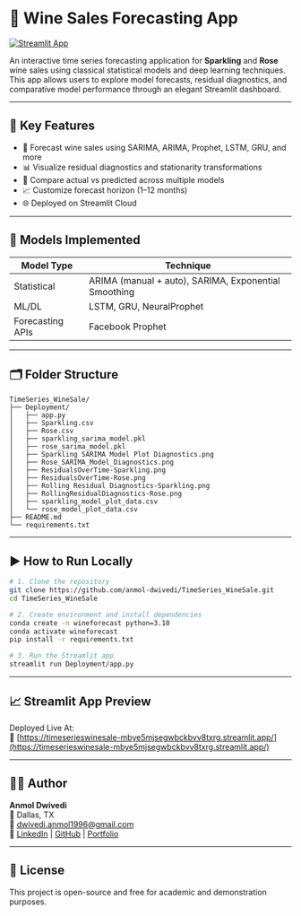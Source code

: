 # 🍷 Wine Sales Forecasting App

[![Streamlit App](https://img.shields.io/badge/Live%20App-Click%20Here-success?logo=streamlit)](https://timeserieswinesale-mbye5mjsegwbckbvv8txrg.streamlit.app/)

An interactive time series forecasting application for **Sparkling** and **Rose** wine sales using classical statistical models and deep learning techniques. This app allows users to explore model forecasts, residual diagnostics, and comparative model performance through an elegant Streamlit dashboard.

---

## 🚀 Key Features

- 🔮 Forecast wine sales using SARIMA, ARIMA, Prophet, LSTM, GRU, and more
- 📊 Visualize residual diagnostics and stationarity transformations
- 🔄 Compare actual vs predicted across multiple models
- 📈 Customize forecast horizon (1–12 months)
- 🌐 Deployed on Streamlit Cloud

---

## 🧠 Models Implemented

| Model Type       | Technique |
|------------------|-----------|
| Statistical      | ARIMA (manual + auto), SARIMA, Exponential Smoothing |
| ML/DL            | LSTM, GRU, NeuralProphet |
| Forecasting APIs | Facebook Prophet |

---

## 🗂️ Folder Structure

```
TimeSeries_WineSale/
├── Deployment/
│   ├── app.py
│   ├── Sparkling.csv
│   ├── Rose.csv
│   ├── sparkling_sarima_model.pkl
│   ├── rose_sarima_model.pkl
│   ├── Sparkling SARIMA Model Plot Diagnostics.png
│   ├── Rose_SARIMA_Model_Diagnostics.png
│   ├── ResidualsOverTime-Sparkling.png
│   ├── ResidualsOverTime-Rose.png
│   ├── Rolling Residual Diagnostics-Sparkling.png
│   ├── RollingResidualDiagnostics-Rose.png
│   ├── sparkling_model_plot_data.csv
│   └── rose_model_plot_data.csv
├── README.md
└── requirements.txt
```

---

## ▶️ How to Run Locally

```bash
# 1. Clone the repository
git clone https://github.com/anmol-dwivedi/TimeSeries_WineSale.git
cd TimeSeries_WineSale

# 2. Create environment and install dependencies
conda create -n wineforecast python=3.10
conda activate wineforecast
pip install -r requirements.txt

# 3. Run the Streamlit app
streamlit run Deployment/app.py
```

---

## 📈 Streamlit App Preview

Deployed Live At:  
🔗 [https://timeserieswinesale-mbye5mjsegwbckbvv8txrg.streamlit.app/](https://timeserieswinesale-mbye5mjsegwbckbvv8txrg.streamlit.app/)

---

## 👨‍💻 Author

**Anmol Dwivedi**  
📍 Dallas, TX  
📧 dwivedi.anmol1996@gmail.com  
🔗 [LinkedIn](https://linkedin.com/in/anmol-dwivedi) | [GitHub](https://github.com/anmol-dwivedi) | [Portfolio](https://anmol-dwivedi-portfolio.netlify.app)

---

## 🧾 License

This project is open-source and free for academic and demonstration purposes.